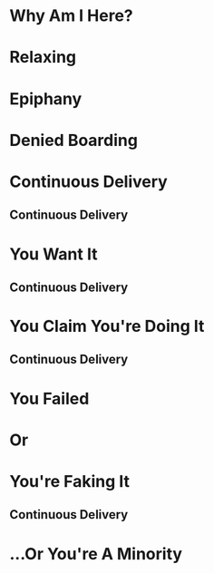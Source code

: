 <!-- .slide: data-background="../img/background/why.jpg" -->
# Why Am I Here?


<!-- .slide: data-background="img/mountain.jpg" -->
# Relaxing


<!-- .slide: data-background="img/burning.jpg" -->
# Epiphany


<!-- .slide: data-background="img/police.jpg" -->
# Denied Boarding


<!-- .slide: data-background="../img/background/continuous-deployment.png" -->
# Continuous Delivery


<!-- .slide: data-background="../img/background/continuous-deployment.png" -->
## Continuous Delivery

# You Want It


<!-- .slide: data-background="../img/background/continuous-deployment.png" -->
## Continuous Delivery

# You Claim You're Doing It


<!-- .slide: data-background="../img/background/continuous-deployment.png" -->
## Continuous Delivery

# You Failed
# Or
# You're Faking It


<!-- .slide: data-background="img/unicorn.jpg" -->
## Continuous Delivery

# ...Or You're A Minority